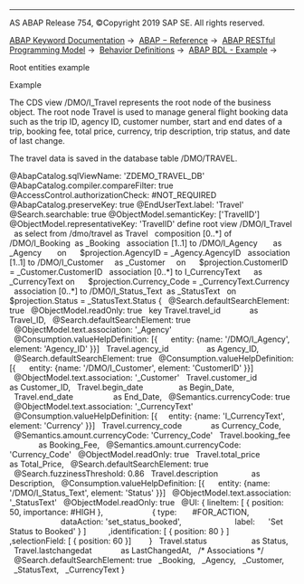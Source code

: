  

* * *

AS ABAP Release 754, ©Copyright 2019 SAP SE. All rights reserved.

[ABAP Keyword Documentation](https://help.sap.com/doc/abapdocu_754_index_htm/7.54/en-US/abenabap.htm) →  [ABAP − Reference](https://help.sap.com/doc/abapdocu_754_index_htm/7.54/en-US/abenabap_reference.htm) →  [ABAP RESTful Programming Model](https://help.sap.com/doc/abapdocu_754_index_htm/7.54/en-US/abenrestful_abap_programming.htm) →  [Behavior Definitions](https://help.sap.com/doc/abapdocu_754_index_htm/7.54/en-US/abenabap_behavior_definitions.htm) →  [ABAP BDL - Example](https://help.sap.com/doc/abapdocu_754_index_htm/7.54/en-US/abenbdl_example.htm) → 

Root entities example

Example

The CDS view /DMO/I\_Travel represents the root node of the business object. The root node Travel is used to manage general flight booking data such as the trip ID, agency ID, customer number, start and end dates of a trip, booking fee, total price, currency, trip description, trip status, and date of last change.

The travel data is saved in the database table /DMO/TRAVEL.

@AbapCatalog.sqlViewName: 'ZDEMO\_TRAVEL\_DB'
@AbapCatalog.compiler.compareFilter: true
@AccessControl.authorizationCheck: #NOT\_REQUIRED
@AbapCatalog.preserveKey: true
@EndUserText.label: 'Travel'
@Search.searchable: true
@ObjectModel.semanticKey: \['TravelID'\]
@ObjectModel.representativeKey: 'TravelID'
define root view /DMO/I\_Travel
  as select from /dmo/travel as Travel
  composition \[0..\*\] of /DMO/I\_Booking  as \_Booking
  association \[1..1\] to /DMO/I\_Agency       as \_Agency       on
     $projection.AgencyID = \_Agency.AgencyID
  association \[1..1\] to /DMO/I\_Customer     as \_Customer     on
     $projection.CustomerID = \_Customer.CustomerID
  association \[0..\*\] to I\_CurrencyText      as \_CurrencyText on
     $projection.Currency\_Code = \_CurrencyText.Currency
  association \[0..\*\] to /DMO/I\_Status\_Text  as \_StatusText   on
     $projection.Status = \_StatusText.Status
{
  @Search.defaultSearchElement: true
  @ObjectModel.readOnly: true
  key Travel.travel\_id             as Travel\_ID,
  @Search.defaultSearchElement: true
  @ObjectModel.text.association: '\_Agency'
  @Consumption.valueHelpDefinition: \[{
     entity: {name: '/DMO/I\_Agency', element: 'Agency\_ID' }}\]
  Travel.agency\_id                 as Agency\_ID,
  @Search.defaultSearchElement: true
  @Consumption.valueHelpDefinition: \[{
     entity: {name: '/DMO/I\_Customer', element: 'CustomerID' }}\]
  @ObjectModel.text.association: '\_Customer'
  Travel.customer\_id               as Customer\_ID,
  Travel.begin\_date                as Begin\_Date,
  Travel.end\_date                  as End\_Date,
  @Semantics.currencyCode: true
  @ObjectModel.text.association: '\_CurrencyText'
  @Consumption.valueHelpDefinition: \[{
    entity: {name: 'I\_CurrencyText', element: 'Currency' }}\]
  Travel.currency\_code             as Currency\_Code,
  @Semantics.amount.currencyCode: 'Currency\_Code'
  Travel.booking\_fee               as Booking\_Fee,
  @Semantics.amount.currencyCode: 'Currency\_Code'
  @ObjectModel.readOnly: true
  Travel.total\_price               as Total\_Price,
  @Search.defaultSearchElement: true
  @Search.fuzzinessThreshold: 0.86
  Travel.description               as Description,
  @Consumption.valueHelpDefinition: \[{
     entity: {name: '/DMO/I\_Status\_Text', element: 'Status' }}\]
  @ObjectModel.text.association: '\_StatusText'
  @ObjectModel.readOnly: true
  @UI: { lineItem: \[ { position: 50, importance: #HIGH },
                     { type:       #FOR\_ACTION,
                       dataAction: 'set\_status\_booked',
                       label:      'Set Status to Booked' } \]
         ,identification: \[ { position: 80 } \]
         ,selectionField: \[ { position: 60 }\]
       }
  Travel.status                    as Status,
  Travel.lastchangedat             as LastChangedAt,
  /\* Associations \*/
  @Search.defaultSearchElement: true
  \_Booking,
  \_Agency,
  \_Customer,
  \_StatusText,
  \_CurrencyText
}